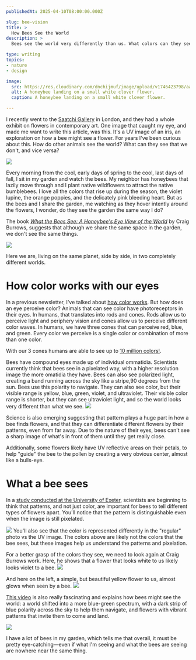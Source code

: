 ```yaml
---
publishedAt: 2025-04-10T08:00:00.000Z

slug: bee-vision
title: >
  How Bees See the World
description: >
  Bees see the world very differently than us. What colors can they see? What do flowers look like to them?

type: writing
topics:
- nature
- design

image: 
  src: https://res.cloudinary.com/dnchijmuf/image/upload/v1746423798/aaron-burden-2xhOYKK-jAM-unsplash_uemuy1.jpg
  alt: A honeybee landing on a small white clover flower.
  caption: A honeybee landing on a small white clover flower.

---
```


I recently went to the [Saatchi Gallery](https://www.saatchigallery.com/) in London, and they had a whole exhibit on flowers in contemporary art. One image that caught my eye, and made me want to write this article, was this. It's a UV image of an iris, an exploration on how a bee might see a flower. For years I've been curious about this. How do other animals see the world? What can they see that we don't, and vice versa?

![](https://res.cloudinary.com/dnchijmuf/image/upload/v1746422755/Screenshot_2025-05-04_at_22.25.41_vceot2.png)

Every morning from the cool, early days of spring to the cool, last days of fall, I sit in my garden and watch the bees. My neighbor has honeybees that lazily move through and I plant native wildflowers to attract the native bumblebees. I love all the colors that rise up during the season, the violet lupine, the orange poppies, and the delicately pink bleeding heart. But as the bees and I share the garden, me watching as they hover intently around the flowers, I wonder, do they see the garden the same way I do?

The book [_What the Bees See: A Honeybee's Eye View of the World_](https://www.barnesandnoble.com/w/what-the-bees-see-craig-p-burrows/1143809956) by Craig Burrows, suggests that although we share the same space in the garden, we don't see the same things.

![](https://res.cloudinary.com/dnchijmuf/image/upload/v1746505271/Screenshot_2025-05-05_at_21.20.54_cvnnaz.png)

Here we are, living on the same planet, side by side, in two completely different worlds.

# How color works with our eyes
In a previous newsletter, I've talked about [how color works](https://marisamorby.kit.com/posts/design-nature-reimagined-how-color-works). But how does an eye perceive color? Animals that can see color have photoreceptors in their eyes. In humans, that translates into rods and cones. Rods allow us to perceive light and periphery vision and cones allow us to perceive different color waves. In humans, we have three cones that can perceive red, blue, and green. Every color we perceive is a single color or combination of more than one color.

With our 3 cones humans are able to see up to [10 million colors!](https://www.allaboutvision.com/eye-care/eye-anatomy/color-vision/). 

Bees have compound eyes made up of individual ommatidia. Scientists currently think that bees see in a pixelated way, with a higher resolution image the more omatidia they have. Bees can also see polarized light, creating a band running across the sky like a stripe,90 degrees from the sun. Bees use this polarity to navigate. They can also see color, but their visible range is yellow, blue, green, violet, and ultraviolet. Their visible color range is shorter, but they can see ultraviolet light, and so the world looks very different than what we see. 
![](https://res.cloudinary.com/dnchijmuf/image/upload/v1746418495/Screenshot_2025-05-04_at_20.02.26_fnq4cg.png)

Science is also emerging suggesting that pattern plays a huge part in how a bee finds flowers, and that they can differentiate different flowers by their patterns, even from far away. Due to the nature of their eyes, bees can't see a sharp image of what's in front of them until they get really close.

Additionally, some flowers likely have UV reflective areas on their petals, to help "guide" the bee to the pollen by creating a very obvious center, almost like a bulls-eye.

# What a bee sees
In a [study conducted at the University of Exeter](https://www.bbc.com/news/uk-england-devon-62805197), scientists are beginning to think that patterns, and not just color, are important for bees to tell different types of flowers apart. You'll notice that the pattern is distinguishable even when the image is still pixelated.

![](https://res.cloudinary.com/dnchijmuf/image/upload/v1746506794/Screenshot_2025-05-05_at_21.46.26_pucnfm.png)
You'll also see that the color is represented differently in the "regular" photo vs the UV image. The colors above are likely not the colors that the bee sees, but these images help us understand the patterns and pixelation.

For a better grasp of the colors they see, we need to look again at Craig Burrows work. Here, he shows that a flower that looks white to us likely looks violet to a bee.
![](https://res.cloudinary.com/dnchijmuf/image/upload/v1746423229/Screenshot_2025-05-04_at_22.32.08_cq1avh.png)

And here on the left, a simple, but beautiful yellow flower to us, almost glows when seen by a bee.
![](https://res.cloudinary.com/dnchijmuf/image/upload/v1746423234/Screenshot_2025-05-04_at_22.33.15_uj6jvp.png)

[This video](https://www.youtube.com/watch?v=2Hs3vAZYsA8) is also really fascinating and explains how bees might see the world: a world shifted into a more blue-green spectrum, with a dark strip of blue polarity across the sky to help them navigate, and flowers with vibrant patterns that invite them to come and land.

![](https://res.cloudinary.com/dnchijmuf/image/upload/v1746505719/Screenshot_2025-05-05_at_21.28.32_xrn8fa.png)

I have a lot of bees in my garden, which tells me that overall, it must be pretty eye-catching—even if what I'm seeing and what the bees are seeing are nowhere near the same thing.